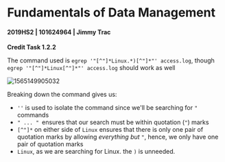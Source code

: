 # Fundamentals of Data Management

#### 2019HS2 |  101624964 | Jimmy Trac 

**Credit Task 1.2.2**

The command used is `egrep '"[^"]*Linux.*)[^"]*"' access.log`, though `egrep '"[^"]*Linux[^"]*"' access.log` should work as well

![1565149905032](H:\repos\fundamentals-of-data-management\pt1.2.2c\p1.2.2c.assets\1565149905032.png)

Breaking down the command gives us:

* `''` is used to isolate the command since we'll be searching for `"` commands
* `" ... " `ensures that our search must be within quotation (`"`) marks
* `[^"]*` on either side of `Linux` ensures that there is only one pair of quotation marks by allowing *everything but `"`*, hence, we only have one pair of quotation marks
* `Linux`, as we are searching for Linux. the `)` is unneeded.